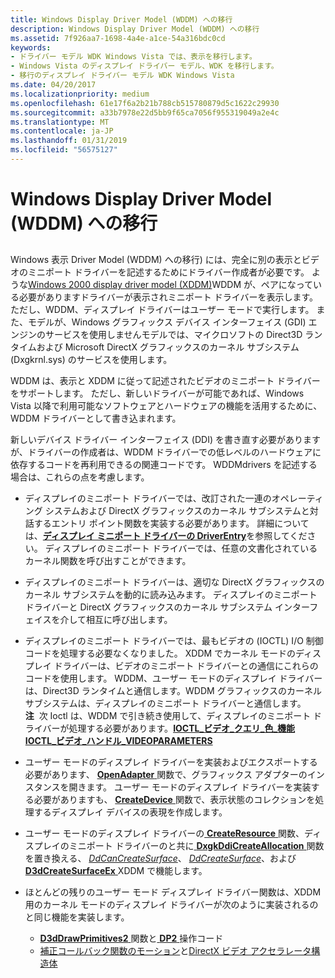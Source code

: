 ```yaml
---
title: Windows Display Driver Model (WDDM) への移行
description: Windows Display Driver Model (WDDM) への移行
ms.assetid: 7f926aa7-1698-4a4e-a1ce-54a316bdc0cd
keywords:
- ドライバー モデル WDK Windows Vista では、表示を移行します。
- Windows Vista のディスプレイ ドライバー モデル、WDK を移行します。
- 移行のディスプレイ ドライバー モデル WDK Windows Vista
ms.date: 04/20/2017
ms.localizationpriority: medium
ms.openlocfilehash: 61e17f6a2b21b788cb515780879d5c1622c29930
ms.sourcegitcommit: a33b7978e22d5bb9f65ca7056f955319049a2e4c
ms.translationtype: MT
ms.contentlocale: ja-JP
ms.lasthandoff: 01/31/2019
ms.locfileid: "56575127"
---
```

# <a name="migrating-to-the-windows-display-driver-model-wddm"></a>Windows Display Driver Model (WDDM) への移行


## <span id="ddk_migrating_to_the_longhorn_display_driver_model_gg"></span><span id="DDK_MIGRATING_TO_THE_LONGHORN_DISPLAY_DRIVER_MODEL_GG"></span>


Windows 表示 Driver Model (WDDM) への移行) には、完全に別の表示とビデオのミニポート ドライバーを記述するためにドライバー作成者が必要です。 ような[Windows 2000 display driver model (XDDM)](windows-2000-display-driver-model-design-guide.md)WDDM が、ペアになっている必要がありますドライバーが表示されミニポート ドライバーを表示します。 ただし、WDDM、ディスプレイ ドライバーはユーザー モードで実行します。 また、モデルが、Windows グラフィックス デバイス インターフェイス (GDI) エンジンのサービスを使用しませんモデルでは、マイクロソフトの Direct3D ランタイムおよび Microsoft DirectX グラフィックスのカーネル サブシステム (Dxgkrnl.sys) のサービスを使用します。

WDDM は、表示と XDDM に従って記述されたビデオのミニポート ドライバーをサポートします。 ただし、新しいドライバーが可能であれば、Windows Vista 以降で利用可能なソフトウェアとハードウェアの機能を活用するために、WDDM ドライバーとして書き込まれます。

新しいデバイス ドライバー インターフェイス (DDI) を書き直す必要がありますが、ドライバーの作成者は、WDDM ドライバーでの低レベルのハードウェアに依存するコードを再利用できるの関連コードです。 WDDMdrivers を記述する場合は、これらの点を考慮します。

-   ディスプレイのミニポート ドライバーでは、改訂された一連のオペレーティング システムおよび DirectX グラフィックスのカーネル サブシステムと対話するエントリ ポイント関数を実装する必要があります。 詳細については、[**ディスプレイ ミニポート ドライバーの DriverEntry**](https://msdn.microsoft.com/library/windows/hardware/ff556157)を参照してください。 ディスプレイのミニポート ドライバーでは、任意の文書化されているカーネル関数を呼び出すことができます。

-   ディスプレイのミニポート ドライバーは、適切な DirectX グラフィックスのカーネル サブシステムを動的に読み込みます。 ディスプレイのミニポート ドライバーと DirectX グラフィックスのカーネル サブシステム インターフェイスを介して相互に呼び出します。

-   ディスプレイのミニポート ドライバーでは、最もビデオの (IOCTL) I/O 制御コードを処理する必要なくなりました。 XDDM でカーネル モードのディスプレイ ドライバーは、ビデオのミニポート ドライバーとの通信にこれらのコードを使用します。 WDDM、ユーザー モードのディスプレイ ドライバーは、Direct3D ランタイムと通信します。WDDM グラフィックスのカーネル サブシステムは、ディスプレイのミニポート ドライバーと通信します。
    **注**  次 Ioctl は、WDDM で引き続き使用して、ディスプレイのミニポート ドライバーが処理する必要があります。[**IOCTL\_ビデオ\_クエリ\_色\_機能**](https://msdn.microsoft.com/library/windows/hardware/ff567817)
    [**IOCTL\_ビデオ\_ハンドル\_VIDEOPARAMETERS**](https://msdn.microsoft.com/library/windows/hardware/ff567805)

     

<!-- -->

-   ユーザー モードのディスプレイ ドライバーを実装およびエクスポートする必要があります、 [ **OpenAdapter** ](https://msdn.microsoft.com/library/windows/hardware/ff568601)関数で、グラフィックス アダプターのインスタンスを開きます。 ユーザー モードのディスプレイ ドライバーを実装する必要がありますも、 [ **CreateDevice** ](https://msdn.microsoft.com/library/windows/hardware/ff540634)関数で、表示状態のコレクションを処理するディスプレイ デバイスの表現を作成します。

-   ユーザー モードのディスプレイ ドライバーの[ **CreateResource** ](https://msdn.microsoft.com/library/windows/hardware/ff540688)関数、ディスプレイのミニポート ドライバーのと共に[ **DxgkDdiCreateAllocation** ](https://msdn.microsoft.com/library/windows/hardware/ff559606)関数を置き換える、 [ *DdCanCreateSurface*](https://msdn.microsoft.com/library/windows/hardware/ff549213)、 [ *DdCreateSurface*](https://msdn.microsoft.com/library/windows/hardware/ff549263)、および[ **D3dCreateSurfaceEx** ](https://msdn.microsoft.com/library/windows/hardware/ff542840) XDDM で機能します。

-   ほとんどの残りのユーザー モード ディスプレイ ドライバー関数は、XDDM 用のカーネル モードのディスプレイ ドライバーが次のように実装されるのと同じ機能を実装します。
    -   [ **D3dDrawPrimitives2** ](https://msdn.microsoft.com/library/windows/hardware/ff544704)関数と[ **DP2** ](https://msdn.microsoft.com/library/windows/hardware/ff545678)操作コード
    -   [補正コールバック関数のモーション](https://msdn.microsoft.com/library/windows/hardware/ff568441)と[DirectX ビデオ アクセラレータ構造体](https://msdn.microsoft.com/library/windows/hardware/ff553882)

 

 





